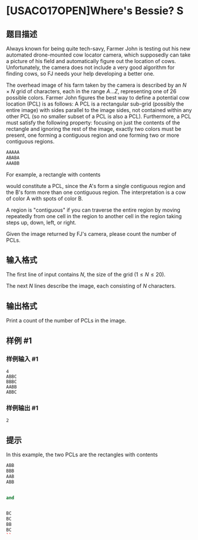 # [USACO17OPEN]Where's Bessie? S

## 题目描述

Always known for being quite tech-savy, Farmer John is testing out his new automated drone-mounted cow locator camera, which supposedly can take a picture of his field and automatically figure out the location of cows. Unfortunately, the camera does not include a very good algorithm for finding cows, so FJ needs your help developing a better one.


The overhead image of his farm taken by the camera is described by an $N \times N$ grid of characters, each in the range $A \ldots Z$, representing one of 26 possible colors. Farmer John figures the best way to define a potential cow location (PCL) is as follows: A PCL is a rectangular sub-grid (possibly the entire image) with sides parallel to the image sides, not contained within any other PCL (so no smaller subset of a PCL is also a PCL).  Furthermore, a PCL must satisfy the following property: focusing on just the contents of the rectangle and ignoring the rest of the image, exactly two colors must be present, one forming a contiguous region and one forming two or more contiguous regions.



```cpp
AAAAA
ABABA
AAABB
```



For example, a rectangle with contents

would constitute a PCL, since the A's form a single contiguous region and the B's form more than one contiguous region. The interpretation is a cow of color A with spots of color B. 

A region is "contiguous" if you can traverse the entire region by moving repeatedly from one cell in the region to another cell in the region taking steps up, down, left, or right. 

Given the image returned by FJ's camera, please count the number of PCLs.


## 输入格式

The first line of input contains $N$, the size of the grid ($1 \leq N \leq 20$).

The next $N$ lines describe the image, each consisting of $N$ characters.


## 输出格式

Print a count of the number of PCLs in the image.


## 样例 #1

### 样例输入 #1
```
4
ABBC
BBBC
AABB
ABBC
```

### 样例输出 #1

```
2
```

## 提示

In this example, the two PCLs are the rectangles with contents

```cpp
ABB
BBB
AAB
ABB


and


BC
BC
BB
BC
``
